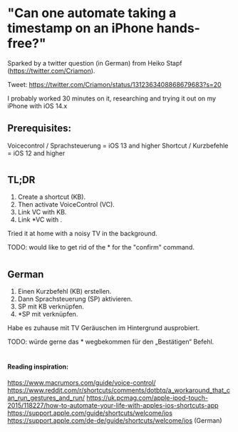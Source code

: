 # "Can one automate taking a timestamp on an iPhone hands-free?"

Sparked by a twitter question (in German) from Heiko Stapf (https://twitter.com/Criamon).

Tweet: https://twitter.com/Criamon/status/1312363408868679683?s=20


I probably worked 30 minutes on it, researching and trying it out on my iPhone with iOS 14.x

## Prerequisites:
Voicecontrol / Sprachsteuerung = iOS 13 and higher
Shortcut / Kurzbefehle = iOS 12 and higher


#
## TL;DR
1. Create a shortcut (KB).
2. Then activate VoiceControl (VC).
3. Link VC with KB.
4. Link *VC with <item name>.

Tried it at home with a noisy TV in the background.

TODO: would like to get rid of the * for the "confirm" command.

#
## German
1. Einen Kurzbefehl (KB) erstellen.
2. Dann Sprachsteuerung (SP) aktivieren.
3. SP mit KB verknüpfen.
4. *SP mit <item-Name> verknüpfen.

Habe es zuhause mit TV Geräuschen im Hintergrund ausprobiert.

TODO: würde gerne das * wegbekommen für den „Bestätigen“ Befehl.



#
#### Reading inspiration:
https://www.macrumors.com/guide/voice-control/
https://www.reddit.com/r/shortcuts/comments/dotbtq/a_workaround_that_can_run_gestures_and_run/
https://uk.pcmag.com/apple-ipod-touch-2015/118227/how-to-automate-your-life-with-apples-ios-shortcuts-app
https://support.apple.com/guide/shortcuts/welcome/ios
https://support.apple.com/de-de/guide/shortcuts/welcome/ios (German)
